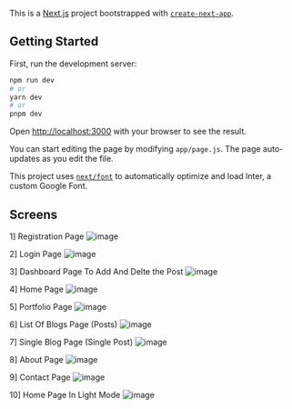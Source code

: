This is a [Next.js](https://nextjs.org/) project bootstrapped with [`create-next-app`](https://github.com/vercel/next.js/tree/canary/packages/create-next-app).

## Getting Started

First, run the development server:

```bash
npm run dev
# or
yarn dev
# or
pnpm dev
```

Open [http://localhost:3000](http://localhost:3000) with your browser to see the result.

You can start editing the page by modifying `app/page.js`. The page auto-updates as you edit the file.

This project uses [`next/font`](https://nextjs.org/docs/basic-features/font-optimization) to automatically optimize and load Inter, a custom Google Font.

## Screens

1] Registration Page
![image](https://github.com/surajsomani03/Blog-Website/assets/107910750/542e41cf-dcd7-4070-8257-6ae24c5e3ca5)

2] Login Page
![image](https://github.com/surajsomani03/Blog-Website/assets/107910750/6ac2c563-dacf-40ff-a31e-daf25ce5802c)

3] Dashboard Page To Add And Delte the Post
![image](https://github.com/surajsomani03/Blog-Website/assets/107910750/d282e14e-b859-4963-9399-095a6289d366)

4] Home Page 
![image](https://github.com/surajsomani03/Blog-Website/assets/107910750/5b4cbeb6-bc96-4f68-84d2-1eedbc316034)

5] Portfolio Page
![image](https://github.com/surajsomani03/Blog-Website/assets/107910750/c9c77597-27d1-4291-8cb0-31465eff3614)

6] List Of Blogs Page (Posts)
![image](https://github.com/surajsomani03/Blog-Website/assets/107910750/ef992524-8d39-48f2-baeb-ea7e06700fef)

7] Single Blog Page (Single Post)
![image](https://github.com/surajsomani03/Blog-Website/assets/107910750/661d13f5-055c-43fc-b2f7-36b054334e89)

8] About Page
![image](https://github.com/surajsomani03/Blog-Website/assets/107910750/75b48da5-4fbc-4787-84a9-4404aa67122a)

9] Contact Page
![image](https://github.com/surajsomani03/Blog-Website/assets/107910750/af3c9da1-f05b-4987-998e-2da92a60fc17)

10] Home Page In Light Mode
![image](https://github.com/surajsomani03/Blog-Website/assets/107910750/eded178a-5ffc-4835-9de0-381f5710a8e6)

